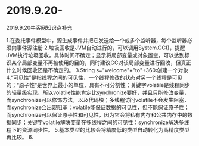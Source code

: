 # 2019.9.20-
2019.9.20牛客网知识点补充

1.在委托事件模型中，源生成事件并把它发送给一个或多个监听器，每个监听器必须向事件源注册
2.垃圾回收是JVM自动进行的，可以调用System.GC()，提醒JVM执行垃圾回收，具体时间不确定；显示将局部变量或对象置空，可以达到标识某个局部变量不再被使用的目的，同时建议GC对该局部变量进行回收，但真正什么时候回收还是不确定的。
3.String s="welcome"+"to"+360:创建一个对象
4.“可见性”是指线程之间的可见性，一个线程修改的状态对另一个线程是可见的；“原子性”是世界上最小的单位，具有不可分割性；关键字volatile是线程同步的轻量级实现，所以volatile性能肯定比synchronize要好，并且只能修改变量，而synchronize可以修饰方法，以及代码块；多线程访问volatile不会发生阻塞，而synchronize会出现阻塞；volatile能保证数据的可见性，但不能保证原子性；而synchronize可以保证原子性和可见性，因为它会将私有内存和公共内存中的数据同步；关键字volatile解决变量在多线程之间的可见性；synchronize解决多线程下的资源同步性。
5.基本类型的比较会将精度低的类型自动转化为高精度类型再比较。
6.
